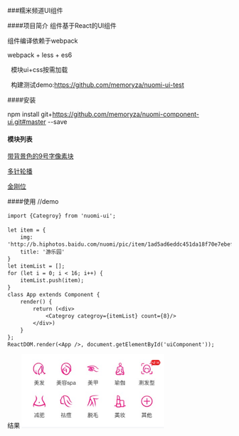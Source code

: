 ###糯米频道UI组件

####项目简介
   组件基于React的UI组件

   组件编译依赖于webpack


   webpack + less + es6

   模块ui+css按需加载

   构建测试demo:https://github.com/memoryza/nuomi-ui-test


####安装

 npm install git+https://github.com/memoryza/nuomi-component-ui.git#master --save


#### 模块列表
[带背景色的9号字像素块](https://github.com/memoryza/nuomi-component-ui/tree/master/doc/bg9.md)

[多针轮播](https://github.com/memoryza/nuomi-component-ui/tree/master/doc/carousel-banner.md)

[金刚位](https://github.com/memoryza/nuomi-component-ui/tree/master/doc/categroy.md)



####使用
	//demo

    import {Categroy} from 'nuomi-ui';

    let item = {
        img: 'http://b.hiphotos.baidu.com/nuomi/pic/item/1ad5ad6eddc451da18f70e7ebefd5266d0163225.jpg',
        title: '游乐园'
    }
    let itemList = [];
    for (let i = 0; i < 16; i++) {
        itemList.push(item);
    }
    class App extends Component {
        render() {
            return (<div>
                <Categroy categroy={itemList} count={8}/>
            </div>)
        }
    };
    ReactDOM.render(<App />, document.getElementById('uiComponent'));


结果
<img src="./doc/img/categroy.png" width="320"/>
